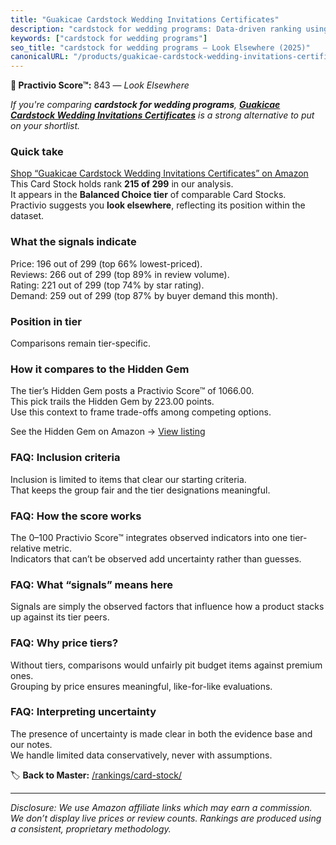 ```yaml
---
title: "Guakicae Cardstock Wedding Invitations Certificates"
description: "cardstock for wedding programs: Data-driven ranking using the Practivio Score™. Positioned by quality, value, demand, findability, momentum."
keywords: ["cardstock for wedding programs"]
seo_title: "cardstock for wedding programs — Look Elsewhere (2025)"
canonicalURL: "/products/guakicae-cardstock-wedding-invitations-certificates-B0DXKQJP1C/"
---
```


**🚫 Practivio Score™:** 843 — _Look Elsewhere_


*If you're comparing **cardstock for wedding programs**, **[Guakicae Cardstock Wedding Invitations Certificates](https://www.amazon.com/dp/B0DXKQJP1C?tag=practivio-20)** is a strong alternative to put on your shortlist.*
### Quick take
[Shop “Guakicae Cardstock Wedding Invitations Certificates” on Amazon](https://www.amazon.com/dp/B0DXKQJP1C?tag=practivio-20)
This Card Stock holds rank **215 of 299** in our analysis.  
It appears in the **Balanced Choice tier** of comparable Card Stocks.  
Practivio suggests you **look elsewhere**, reflecting its position within the dataset.

### What the signals indicate
Price: 196 out of 299 (top 66% lowest-priced).  
Reviews: 266 out of 299 (top 89% in review volume).  
Rating: 221 out of 299 (top 74% by star rating).  
Demand: 259 out of 299 (top 87% by buyer demand this month).

### Position in tier
Comparisons remain tier-specific.

### How it compares to the Hidden Gem
The tier’s Hidden Gem posts a Practivio Score™ of 1066.00.  
This pick trails the Hidden Gem by 223.00 points.  
Use this context to frame trade-offs among competing options.  

See the Hidden Gem on Amazon → [View listing](https://www.amazon.com/dp/B07QQ3L753?tag=practivio-20)

### FAQ: Inclusion criteria
Inclusion is limited to items that clear our starting criteria.  
That keeps the group fair and the tier designations meaningful.

### FAQ: How the score works
The 0–100 Practivio Score™ integrates observed indicators into one tier-relative metric.  
Indicators that can’t be observed add uncertainty rather than guesses.

### FAQ: What “signals” means here
Signals are simply the observed factors that influence how a product stacks up against its tier peers.

### FAQ: Why price tiers?
Without tiers, comparisons would unfairly pit budget items against premium ones.  
Grouping by price ensures meaningful, like-for-like evaluations.

### FAQ: Interpreting uncertainty
The presence of uncertainty is made clear in both the evidence base and our notes.  
We handle limited data conservatively, never with assumptions.


🏷️ **Back to Master:** [/rankings/card-stock/](/rankings/card-stock/)

---
_Disclosure: We use Amazon affiliate links which may earn a commission. We don’t display live prices or review counts. Rankings are produced using a consistent, proprietary methodology._
